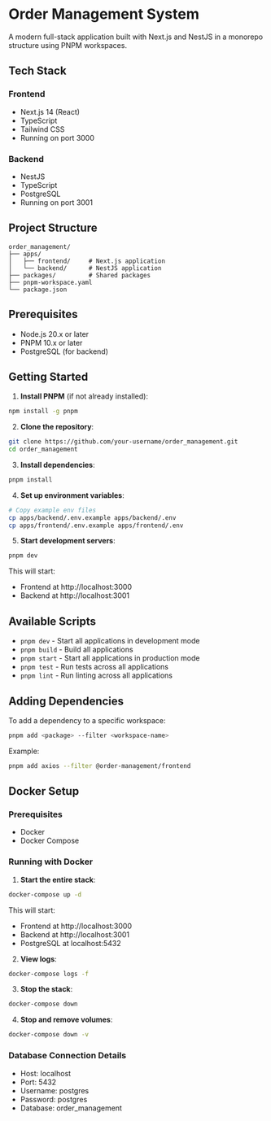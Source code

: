 # Order Management System

A modern full-stack application built with Next.js and NestJS in a monorepo structure using PNPM workspaces.

## Tech Stack

### Frontend

- Next.js 14 (React)
- TypeScript
- Tailwind CSS
- Running on port 3000

### Backend

- NestJS
- TypeScript
- PostgreSQL
- Running on port 3001

## Project Structure

```
order_management/
├── apps/
│   ├── frontend/     # Next.js application
│   └── backend/      # NestJS application
├── packages/         # Shared packages
├── pnpm-workspace.yaml
└── package.json
```

## Prerequisites

- Node.js 20.x or later
- PNPM 10.x or later
- PostgreSQL (for backend)

## Getting Started

1. **Install PNPM** (if not already installed):

```bash
npm install -g pnpm
```

2. **Clone the repository**:

```bash
git clone https://github.com/your-username/order_management.git
cd order_management
```

3. **Install dependencies**:

```bash
pnpm install
```

4. **Set up environment variables**:

```bash
# Copy example env files
cp apps/backend/.env.example apps/backend/.env
cp apps/frontend/.env.example apps/frontend/.env
```

5. **Start development servers**:

```bash
pnpm dev
```

This will start:

- Frontend at http://localhost:3000
- Backend at http://localhost:3001

## Available Scripts

- `pnpm dev` - Start all applications in development mode
- `pnpm build` - Build all applications
- `pnpm start` - Start all applications in production mode
- `pnpm test` - Run tests across all applications
- `pnpm lint` - Run linting across all applications

## Adding Dependencies

To add a dependency to a specific workspace:

```bash
pnpm add <package> --filter <workspace-name>
```

Example:

```bash
pnpm add axios --filter @order-management/frontend
```

## Docker Setup

### Prerequisites

- Docker
- Docker Compose

### Running with Docker

1. **Start the entire stack**:

```bash
docker-compose up -d
```

This will start:

- Frontend at http://localhost:3000
- Backend at http://localhost:3001
- PostgreSQL at localhost:5432

2. **View logs**:

```bash
docker-compose logs -f
```

3. **Stop the stack**:

```bash
docker-compose down
```

4. **Stop and remove volumes**:

```bash
docker-compose down -v
```

### Database Connection Details

- Host: localhost
- Port: 5432
- Username: postgres
- Password: postgres
- Database: order_management


